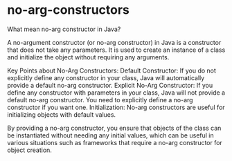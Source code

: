 # no-arg-constructors
What mean no-arg constructor in Java?

A no-argument constructor (or no-arg constructor) in Java is a constructor that does not take any parameters. It is used to create an instance of a class and initialize the object without requiring any arguments.

Key Points about No-Arg Constructors:
Default Constructor: If you do not explicitly define any constructor in your class, Java will automatically provide a default no-arg constructor.
Explicit No-Arg Constructor: If you define any constructor with parameters in your class, Java will not provide a default no-arg constructor. You need to explicitly define a no-arg constructor if you want one.
Initialization: No-arg constructors are useful for initializing objects with default values.

By providing a no-arg constructor, you ensure that objects of the class can be instantiated without needing any initial values, which can be useful in various situations such as frameworks that require a no-arg constructor for object creation.
